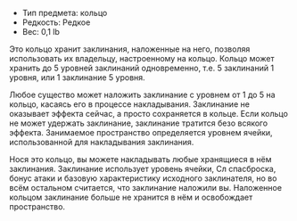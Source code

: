 
- Тип предмета: кольцо
- Редкость: Редкое
- Вес: 0,1 lb

Это кольцо хранит заклинания, наложенные на него, позволяя использовать их владельцу, настроенному на кольцо. Кольцо может хранить до 5 уровней заклинаний одновременно, т.е. 5 заклинаний 1 уровня, или 1 заклинание 5 уровня.

Любое существо может наложить заклинание с уровнем от 1 до 5 на кольцо, касаясь его в процессе накладывания. Заклинание не оказывает эффекта сейчас, а просто сохраняется в кольце. Если кольцо не может удержать заклинание, заклинание тратится безо всякого эффекта. Занимаемое пространство определяется уровнем ячейки, использованной для накладывания заклинания.

Нося это кольцо, вы можете накладывать любые хранящиеся в нём заклинания. Заклинание использует уровень ячейки, Сл спасброска, бонус атаки и базовую характеристику исходного заклинателя, но во всём остальном считается, что заклинание наложили вы. Наложенное кольцом заклинание больше не хранится в нём и освобождает пространство.